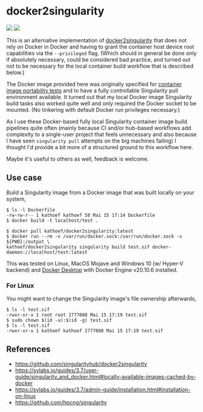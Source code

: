 # docker2singularity

[![](https://github.com/kathoef/docker2singularity/actions/workflows/test-dockerhub-image.yml/badge.svg?branch=main)](https://github.com/kathoef/docker2singularity/blob/main/.github/workflows/test-dockerhub-image.yml)
[![](https://shields.io/docker/image-size/kathoef/docker2singularity/latest)](https://hub.docker.com/r/kathoef/docker2singularity)

This is an alternative implementation of [docker2singularity](https://github.com/singularityhub/docker2singularity) that does not rely on Docker in Docker and having to grant the container host device root capabilities via the `--privileged` flag.
(Which should in general be done only if absolutely necessary, could be considered bad practice, and turned out not to be necessary for the local container build workflow that is described below.)

The Docker image provided here was originally specified for [container image portability tests](https://github.com/ExaESM-WP4/Batch-scheduler-Singularity-bindings/blob/e4be0220f8938b9cc3275267bc44be44e925b3ea/test_image_compatibility/) and to have a fully controllable Singularity pull environment available.
It turned out that my local Docker image Singularity build tasks also worked quite well and only required the Docker socket to be mounted.
(No tinkering with default Docker run privileges necessary.)

As I use these Docker-based fully local Singularity container image build pipelines quite often (mainly because CI and/or hub-based workflows add complexity to a single-user project that feels unnecessary and also because I have seen `singularity pull` attempts on the big machines failing) I thought I'd provide a bit more of a structured ground to this workflow here.

Maybe it's useful to others as well, feedback is welcome.

## Use case

Build a Singularity image from a Docker image that was built locally on your system,

```
$ ls -l Dockerfile
-rw-rw-r-- 1 kathoef kathoef 58 Mai 15 17:14 Dockerfile
$ docker build -t localhost/test .
```

```
$ docker pull kathoef/docker2singularity:latest
$ docker run --rm -v /var/run/docker.sock:/var/run/docker.sock -v ${PWD}:/output \
kathoef/docker2singularity singularity build test.sif docker-daemon://localhost/test:latest
```

This was tested on Linux, MacOS Mojave and Windows 10 (w/ Hyper-V backend) and [Docker Desktop](https://www.docker.com/products/docker-desktop) with Docker Engine v20.10.6 installed.

### For Linux

You might want to change the Singularity image's file ownership afterwards,

```
$ ls -l test.sif
-rwxr-xr-x 1 root root 2777088 Mai 15 17:19 test.sif
$ sudo chown $(id -u):$(id -g) test.sif
$ ls -l test.sif
-rwxr-xr-x 1 kathoef kathoef 2777088 Mai 15 17:19 test.sif
```

## References

* https://github.com/singularityhub/docker2singularity
* https://sylabs.io/guides/3.7/user-guide/singularity_and_docker.html#locally-available-images-cached-by-docker
* https://sylabs.io/guides/3.7/admin-guide/installation.html#installation-on-linux
* https://github.com/hpcng/singularity
